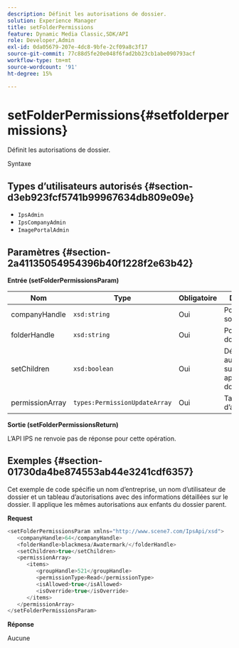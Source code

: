 ```yaml
---
description: Définit les autorisations de dossier.
solution: Experience Manager
title: setFolderPermissions
feature: Dynamic Media Classic,SDK/API
role: Developer,Admin
exl-id: 0da05679-207e-4dc8-9bfe-2cf09a8c3f17
source-git-commit: 77c88d5fe20e048f6fad2bb23cb1abe090793acf
workflow-type: tm+mt
source-wordcount: '91'
ht-degree: 15%

---
```


# setFolderPermissions{#setfolderpermissions}

Définit les autorisations de dossier.

Syntaxe

## Types d’utilisateurs autorisés {#section-d3eb923fcf5741b99967634db809e09e}

* `IpsAdmin`
* `IpsCompanyAdmin`
* `ImagePortalAdmin`

## Paramètres {#section-2a41135054954396b40f1228f2e63b42}

**Entrée (setFolderPermissionsParam)**

| Nom | Type | Obligatoire | Description |
|---|---|---|---|
| companyHandle | `xsd:string` | Oui | Poignée de la société. |
| folderHandle | `xsd:string` | Oui | Poignée de dossier. |
| setChildren | `xsd:boolean` | Oui | Définit des autorisations sur les enfants appartenant au dossier. |
| permissionArray | `types:PermissionUpdateArray` | Oui | Tableau d’autorisations. |

**Sortie (setFolderPermissionsReturn)**

L’API IPS ne renvoie pas de réponse pour cette opération.

## Exemples {#section-01730da4be874553ab44e3241cdf6357}

Cet exemple de code spécifie un nom d’entreprise, un nom d’utilisateur de dossier et un tableau d’autorisations avec des informations détaillées sur le dossier. Il applique les mêmes autorisations aux enfants du dossier parent.

**Request**

```java
<setFolderPermissionsParam xmlns="http://www.scene7.com/IpsApi/xsd">
   <companyHandle>64</companyHandle>
   <folderHandle>blackmesa/Awatermark/</folderHandle>
   <setChildren>true</setChildren>
   <permissionArray>
      <items>
         <groupHandle>521</groupHandle>
         <permissionType>Read</permissionType>
         <isAllowed>true</isAllowed>
         <isOverride>true</isOverride>
      </items>
   </permissionArray>
</setFolderPermissionsParam>
```

**Réponse**

Aucune

